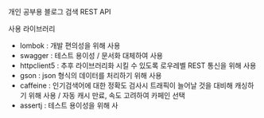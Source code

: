 개인 공부용 블로그 검색 REST API

사용 라이브러리
 - lombok : 개발 편의성을 위해 사용
 - swagger : 테스트 용이성 / 문서화 대체하여 사용
 - httpclient5 : 추후 라이브러리화 시킬 수 있도록 로우레벨 REST 통신을 위해 사용
 - gson : json 형식의 데이터를 처리하기 위해 사용
 - caffeine : 인기검색어에 대한 정확도 검사시 트래픽이 늘어날 것을 대비해 캐싱하기 위해 사용 / 자동 캐시 만료, 속도 고려하여 카페인 선택
 - assertj : 테스트 용이성을 위해 사